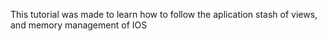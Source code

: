 This tutorial was made to learn how to follow the aplication stash of views, and memory management of IOS
